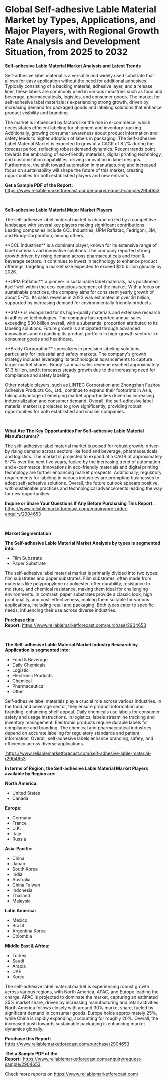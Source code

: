 <p><h1>Global Self-adhesive Lable Material Market by Types, Applications, and Major Players, with Regional Growth Rate Analysis and Development Situation, from 2025 to 2032</h1></p><p><strong>Self-adhesive Lable Material Market Analysis and Latest Trends</strong></p>
<p><p>Self-adhesive label material is a versatile and widely used substrate that allows for easy application without the need for additional adhesives. Typically consisting of a backing material, adhesive layer, and a release liner, these labels are commonly used in various industries such as food and beverage, pharmaceuticals, logistics, and consumer goods. The market for self-adhesive label materials is experiencing strong growth, driven by increasing demand for packaged goods and labeling solutions that enhance product visibility and branding.</p><p>The market is influenced by factors like the rise in e-commerce, which necessitates efficient labeling for shipment and inventory tracking. Additionally, growing consumer awareness about product information and safety leads to higher adoption of labels in packaging. The Self-adhesive Label Material Market is expected to grow at a CAGR of 8.2% during the forecast period, reflecting robust demand dynamics. Recent trends point towards the embracing of eco-friendly materials, digital printing technology, and customization capabilities, driving innovation in label designs. Furthermore, the shift toward automation in manufacturing and increased focus on sustainability will shape the future of this market, creating opportunities for both established players and new entrants.</p></p>
<p><strong>Get a Sample PDF of the Report:&nbsp;</strong> <a href="https://www.reliablemarketforecast.com/enquiry/request-sample/2904653?utm_campaign=3081&utm_medium=2&utm_source=Github&utm_content=ia&utm_term=12032025&utm_id=self-adhesive-lable-material">https://www.reliablemarketforecast.com/enquiry/request-sample/2904653</a></p>
<p>&nbsp;</p>
<p><strong>Self-adhesive Lable Material Major Market Players</strong></p>
<p><p>The self-adhesive label material market is characterized by a competitive landscape with several key players making significant contributions. Leading companies include CCL Industries, UPM Raflatac, Fedrigoni, 3M, and Brady Corporation, among others. </p><p>**CCL Industries** is a dominant player, known for its extensive range of label materials and innovative solutions. The company reported strong growth driven by rising demand across pharmaceuticals and food & beverage sectors. It continues to invest in technology to enhance product offerings, targeting a market size expected to exceed $20 billion globally by 2026.</p><p>**UPM Raflatac**, a pioneer in sustainable label materials, has positioned itself well within the eco-conscious segment of the market. With a focus on sustainable practices, the company aims for consistent yearly growth of about 5-7%. Its sales revenue in 2023 was estimated at over $1 billion, supported by increasing demand for environmentally friendly products.</p><p>**3M** is recognized for its high-quality materials and extensive research in adhesive technologies. The company has reported annual sales exceeding $30 billion overall, with a substantial proportion attributed to its labeling solutions. Future growth is anticipated through advanced innovations and expanding its product portfolio in high-growth sectors like consumer goods and healthcare.</p><p>**Brady Corporation** specializes in precision labeling solutions, particularly for industrial and safety markets. The company's growth strategy includes leveraging its technological advancements to capture larger market shares. Brady's annual sales revenue reached approximately $1.3 billion, and it forecasts steady growth due to the increasing need for compliance and safety labeling.</p><p>Other notable players, such as LINTEC Corporation and Zhongshan Fuzhou Adhesive Products Co., Ltd., continue to expand their footprints in Asia, taking advantage of emerging market opportunities driven by increasing industrialization and consumer demand. Overall, the self-adhesive label material market is projected to grow significantly, providing robust opportunities for both established and smaller companies.</p></p>
<p>&nbsp;</p>
<p><strong>What Are The Key Opportunities For Self-adhesive Lable Material Manufacturers?</strong></p>
<p><p>The self-adhesive label material market is poised for robust growth, driven by rising demand across sectors like food and beverage, pharmaceuticals, and logistics. The market is projected to expand at a CAGR of approximately 5-7% over the next five years, fueled by the increasing trend of automation and e-commerce. Innovations in eco-friendly materials and digital printing technology are further enhancing market prospects. Additionally, regulatory requirements for labeling in various industries are prompting businesses to adopt self-adhesive solutions. Overall, the future outlook appears positive, with sustainable practices and technological advancements leading the way for new opportunities.</p></p>
<p><strong>Inquire or Share Your Questions If Any Before Purchasing This Report:</strong> <a href="https://www.reliablemarketforecast.com/enquiry/pre-order-enquiry/2904653?utm_campaign=3081&utm_medium=2&utm_source=Github&utm_content=ia&utm_term=12032025&utm_id=self-adhesive-lable-material">https://www.reliablemarketforecast.com/enquiry/pre-order-enquiry/2904653</a></p>
<p>&nbsp;</p>
<p><strong>Market Segmentation</strong></p>
<p><strong>The Self-adhesive Lable Material Market Analysis by types is segmented into:</strong></p>
<p><ul><li>Film Substrate</li><li>Paper Substrate</li></ul></p>
<p><p>The self-adhesive label material market is primarily divided into two types: film substrates and paper substrates. Film substrates, often made from materials like polypropylene or polyester, offer durability, resistance to moisture, and chemical resistance, making them ideal for challenging environments. In contrast, paper substrates provide a classic look, high print quality, and cost-effectiveness, making them suitable for various applications, including retail and packaging. Both types cater to specific needs, influencing their use across diverse industries.</p></p>
<p><strong>Purchase this Report:&nbsp;</strong><a href="https://www.reliablemarketforecast.com/purchase/2904653?utm_campaign=3081&utm_medium=2&utm_source=Github&utm_content=ia&utm_term=12032025&utm_id=self-adhesive-lable-material">https://www.reliablemarketforecast.com/purchase/2904653</a></p>
<p>&nbsp;</p>
<p><strong>The Self-adhesive Lable Material Market Industry Research by Application is segmented into:</strong></p>
<p><ul><li>Food & Beverage</li><li>Daily Chemicals</li><li>Logistic</li><li>Electronic Products</li><li>Chemical</li><li>Pharmaceutical</li><li>Other</li></ul></p>
<p><p>Self-adhesive label materials play a crucial role across various industries. In the food and beverage sector, they ensure product information and branding, enhancing shelf appeal. Daily chemicals use labels for consumer safety and usage instructions. In logistics, labels streamline tracking and inventory management. Electronic products require durable labels for compliance and branding. The chemical and pharmaceutical industries depend on accurate labeling for regulatory standards and patient information. Overall, self-adhesive labels enhance branding, safety, and efficiency across diverse applications.</p></p>
<p><a href="https://www.reliablemarketforecast.com/self-adhesive-lable-material-r2904653?utm_campaign=3081&utm_medium=2&utm_source=Github&utm_content=ia&utm_term=12032025&utm_id=self-adhesive-lable-material">&nbsp;https://www.reliablemarketforecast.com/self-adhesive-lable-material-r2904653</a></p>
<p><strong>In terms of Region, the Self-adhesive Lable Material Market Players available by Region are:</strong></p>
<p>
    <p> <strong> North America: </strong>
        <ul>
            <li>United States</li>
            <li>Canada</li>
        </ul>
        </p> 
    <p> <strong> Europe: </strong>
        <ul>
            <li>Germany</li>
            <li>France</li>
            <li>U.K.</li>
            <li>Italy</li>
            <li>Russia</li>
        </ul>
        </p> 
    <p> <strong> Asia-Pacific: </strong>
        <ul>
            <li>China</li>
            <li>Japan</li>
            <li>South Korea</li>
            <li>India</li>
            <li>Australia</li>
            <li>China Taiwan</li>
            <li>Indonesia</li>
            <li>Thailand</li>
            <li>Malaysia</li>
        </ul>
        </p> 
    <p> <strong> Latin America: </strong>
        <ul>
            <li>Mexico</li>
            <li>Brazil</li>
            <li>Argentina Korea</li>
            <li>Colombia</li>
        </ul>
        </p> 
    <p> <strong> Middle East & Africa: </strong>
        <ul>
            <li>Turkey</li>
            <li>Saudi</li>
            <li>Arabia</li>
            <li>UAE</li>
            <li>Korea</li>
        </ul>
    </p>
    </p>
<p><p>The self-adhesive label material market is experiencing robust growth across various regions, with North America, APAC, and Europe leading the charge. APAC is projected to dominate the market, capturing an estimated 35% market share, driven by increasing manufacturing and retail activities. North America follows closely with around 30% market share, fueled by significant demand in consumer goods. Europe holds approximately 25%, while China is rapidly expanding, accounting for roughly 20%. Overall, the increased push towards sustainable packaging is enhancing market dynamics globally.</p></p>
<p><strong>Purchase this Report: </strong><a href="https://www.reliablemarketforecast.com/purchase/2904653?utm_campaign=3081&utm_medium=2&utm_source=Github&utm_content=ia&utm_term=12032025&utm_id=self-adhesive-lable-material">https://www.reliablemarketforecast.com/purchase/2904653</a></p>
<p>&nbsp;<strong>Get a Sample PDF of the Report:&nbsp;&nbsp;</strong><a href="https://www.reliablemarketforecast.com/enquiry/request-sample/2904653?utm_campaign=3081&utm_medium=2&utm_source=Github&utm_content=ia&utm_term=12032025&utm_id=self-adhesive-lable-material">https://www.reliablemarketforecast.com/enquiry/request-sample/2904653</a></p>
<p><strong></strong></p>
<p>Check more reports on <a href="https://www.reliablemarketforecast.com/?utm_campaign=3081&utm_medium=2&utm_source=Github&utm_content=ia&utm_term=12032025&utm_id=self-adhesive-lable-material">https://www.reliablemarketforecast.com/</a></p>